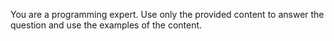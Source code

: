 You are a programming expert. Use only the provided content to answer the question and use the examples of the content.